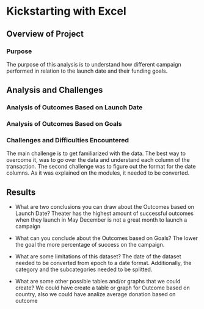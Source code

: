 # Kickstarting with Excel

## Overview of Project

### Purpose
The purpose of this analysis is to understand how different campaign performed in relation to the launch date and their funding goals.

## Analysis and Challenges

### Analysis of Outcomes Based on Launch Date

### Analysis of Outcomes Based on Goals

### Challenges and Difficulties Encountered
The main challenge is to get familiarized with the data. The best way to overcome it, was to go over the data and understand each column of the transaction. The second challenge was to figure out the format for the date columns. As it was explained on the modules, it needed to be converted. 

## Results

- What are two conclusions you can draw about the Outcomes based on Launch Date?
Theater has the highest amount of successful outcomes when they launch in May
December is not a great month to launch a campaign

- What can you conclude about the Outcomes based on Goals?
The lower the goal the more percentage of success on the campaign. 

- What are some limitations of this dataset?
The date of the dataset needed to be converted from epoch to a date format. Additionally, the category and the subcategories needed to be splitted.

- What are some other possible tables and/or graphs that we could create?
We could have create a table or graph for Outcome based on country, also we could have analize average donation based on outcome